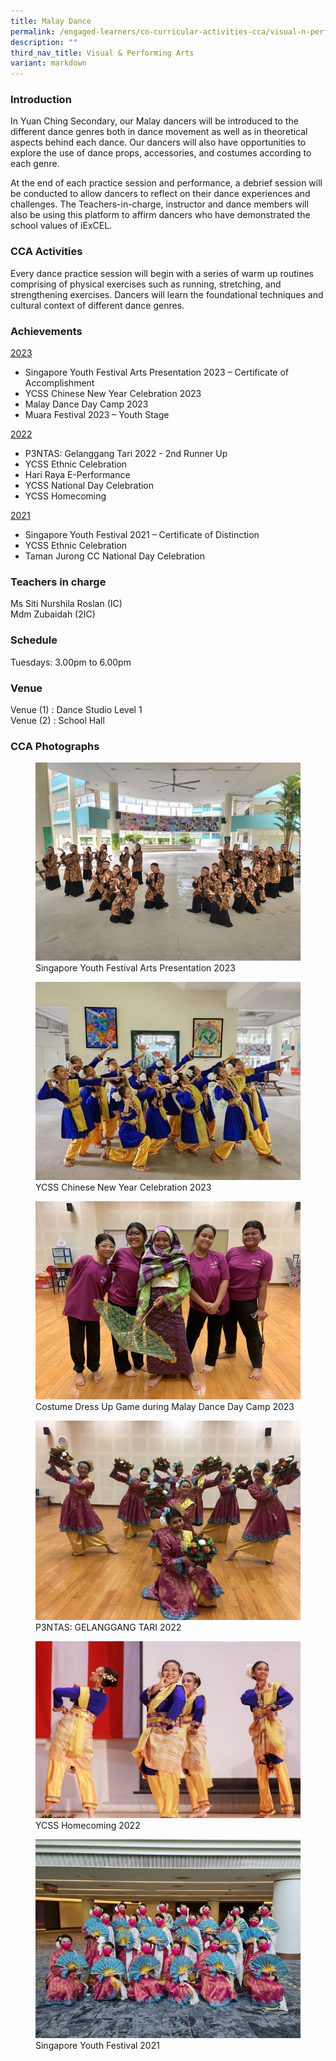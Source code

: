 ```yaml
---
title: Malay Dance
permalink: /engaged-learners/co-curricular-activities-cca/visual-n-performing-arts/malay-dance/
description: ""
third_nav_title: Visual & Performing Arts
variant: markdown
---
```

### Introduction

In Yuan Ching Secondary, our Malay dancers will be introduced to the different dance genres both in dance movement as well as in theoretical aspects behind each dance. Our dancers will also have opportunities to explore the use of dance props, accessories, and costumes according to each genre.

At the end of each practice session and performance, a debrief session will be conducted to allow dancers to reflect on their dance experiences and challenges. The Teachers-in-charge, instructor and dance members will also be using this platform to affirm dancers who have demonstrated the school values of iExCEL.

### CCA Activities

Every dance practice session will begin with a series of warm up routines comprising of physical exercises such as running, stretching, and strengthening exercises. Dancers will learn the foundational techniques and cultural context of different dance genres.

### Achievements

<u> 2023 </u>
* Singapore Youth Festival Arts Presentation 2023 – Certificate of Accomplishment
* YCSS Chinese New Year Celebration 2023
* Malay Dance Day Camp 2023
* Muara Festival 2023 – Youth Stage


<u> 2022 </u>
*   P3NTAS: Gelanggang Tari 2022 - 2nd Runner Up
*   YCSS Ethnic Celebration
*   Hari Raya E-Performance
*   YCSS National Day Celebration
*   YCSS Homecoming

<u> 2021 </u>
*   Singapore Youth Festival 2021 – Certificate of Distinction
*   YCSS Ethnic Celebration
*   Taman Jurong CC National Day Celebration

### Teachers in charge

Ms Siti Nurshila Roslan (IC) <br>
Mdm Zubaidah (2IC)

### Schedule

Tuesdays: 3.00pm to 6.00pm<br>

### Venue

Venue (1) : Dance Studio Level 1 <br>
Venue (2) : School Hall


### CCA Photographs

<figure>  
<img src="/images/01%20syf%20malay%20dance%202023_.png"> 
<figcaption> Singapore Youth Festival Arts Presentation 2023 </figcaption>  
</figure>

<figure>  
<img src="/images/02%20ycss%20cny%20celebration%202023.jpg"> 
<figcaption> YCSS Chinese New Year Celebration 2023 </figcaption>  
</figure>

<figure>  
<img src="/images/malay%20dance%20costume%20dress%20up.jpg"> 
<figcaption> Costume Dress Up Game during Malay Dance Day Camp 2023 </figcaption>  
</figure>

<figure>  
<img src="/images/P3NTAS%20Gelanggang%20Tari%202022.jpg"> 
<figcaption> P3NTAS: GELANGGANG TARI 2022 </figcaption>  
</figure>

<figure>  
<img src="/images/YCSS%20Homecoming%202022.jpg"> 
<figcaption> YCSS Homecoming 2022 </figcaption>  
</figure>


<figure>  
<img src="/images/Singapore%20Youth%20Festival%202021.jpg"> 
<figcaption> Singapore Youth Festival 2021 </figcaption>  
</figure>
